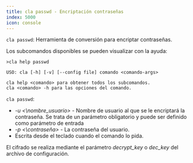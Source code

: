 ```yaml
---
title: cla passwd - Encriptación contraseñas
index: 5000
icon: console
---
```


`cla passwd`: Herramienta de conversión para encriptar contraseñas.

Los subcomandos disponibles se pueden visualizar con la ayuda:

    >cla help passwd

    USO: cla [-h] [-v] [--config file] comando <comando-args>

    cla help <comando> para obtener todos los subcomandos.
    cla <comando> -h para las opciones del comando.


`cla passwd`:

- *-u <\nombre_usuario>* - Nombre de usuario al que se le encriptará la contraseña. Se trata de un parámetro obligatorio
  y puede ser definido como parámetro de entrada
- *-p <\contraseña>* - La contraseña del usuario.
- Escrita desde el teclado cuando el comando lo pida.

El cifrado se realiza mediante el parámetro *decrypt_key* o *dec_key* del archivo de configuración.
